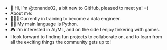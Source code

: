 - 👋 Hi, I’m @tonande02, a bit new to GitHub, pleased to meet ya! =)
- About me:
- :woman_technologist:🌱 Currently in training to become a data engineer.
- 👀:snake: My main language is Python.
- :video_game: I'm interested in AI/ML, and on the side I enjoy tinkering with games.
- I look forward to finding fun projects to collaborate on, and to learn from all the exciting things the community gets up to!

<!---
tonande02/tonande02 is a ✨ special ✨ repository because its `README.md` (this file) appears on your GitHub profile.
You can click the Preview link to take a look at your changes.
--->
